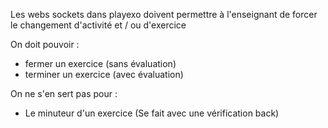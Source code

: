 Les webs sockets dans playexo doivent permettre à l'enseignant de forcer le changement d'activité et / ou d'exercice

On doit pouvoir :

* fermer un exercice (sans évaluation)
* terminer un exercice (avec évaluation)


On ne s'en sert pas pour :

* Le minuteur d'un exercice (Se fait avec une vérification back)
